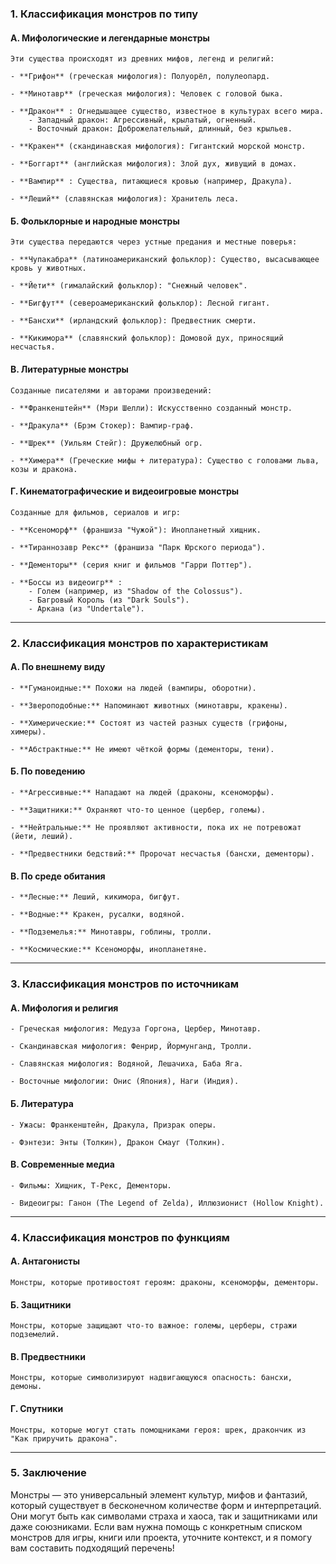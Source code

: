 ### **1. Классификация монстров по типу**

#### **А. Мифологические и легендарные монстры**

	Эти существа происходят из древних мифов, легенд и религий:
	
	- **Грифон** (греческая мифология): Полуорёл, полулеопард.
	
	- **Минотавр** (греческая мифология): Человек с головой быка.
	
	- **Дракон** : Огнедышащее существо, известное в культурах всего мира.
	    - Западный дракон: Агрессивный, крылатый, огненный.
	    - Восточный дракон: Доброжелательный, длинный, без крыльев.
	
	- **Кракен** (скандинавская мифология): Гигантский морской монстр.
	
	- **Боггарт** (английская мифология): Злой дух, живущий в домах.
	
	- **Вампир** : Существа, питающиеся кровью (например, Дракула).
	
	- **Леший** (славянская мифология): Хранитель леса.

#### **Б. Фольклорные и народные монстры**

	Эти существа передаются через устные предания и местные поверья:
	
	- **Чупакабра** (латиноамериканский фольклор): Существо, высасывающее кровь у животных.
	
	- **Йети** (гималайский фольклор): "Снежный человек".
	
	- **Бигфут** (североамериканский фольклор): Лесной гигант.
	
	- **Бансхи** (ирландский фольклор): Предвестник смерти.
	
	- **Кикимора** (славянский фольклор): Домовой дух, приносящий несчастья.

#### **В. Литературные монстры**

	Созданные писателями и авторами произведений:
	
	- **Франкенштейн** (Мэри Шелли): Искусственно созданный монстр.
	
	- **Дракула** (Брэм Стокер): Вампир-граф.
	
	- **Шрек** (Уильям Стейг): Дружелюбный огр.
	
	- **Химера** (Греческие мифы + литература): Существо с головами льва, козы и дракона.

#### **Г. Кинематографические и видеоигровые монстры**

	Созданные для фильмов, сериалов и игр:
	
	- **Ксеноморф** (франшиза "Чужой"): Инопланетный хищник.
	
	- **Тираннозавр Рекс** (франшиза "Парк Юрского периода").
	
	- **Дементоры** (серия книг и фильмов "Гарри Поттер").
	
	- **Боссы из видеоигр** :
	    - Голем (например, из "Shadow of the Colossus").
	    - Багровый Король (из "Dark Souls").
	    - Аркана (из "Undertale").

---

### **2. Классификация монстров по характеристикам**

#### **А. По внешнему виду**

	- **Гуманоидные:** Похожи на людей (вампиры, оборотни).
	
	- **Звероподобные:** Напоминают животных (минотавры, кракены).
	
	- **Химерические:** Состоят из частей разных существ (грифоны, химеры).
	
	- **Абстрактные:** Не имеют чёткой формы (дементоры, тени).

#### **Б. По поведению**

	- **Агрессивные:** Нападают на людей (драконы, ксеноморфы).
	
	- **Защитники:** Охраняют что-то ценное (цербер, големы).
	
	- **Нейтральные:** Не проявляют активности, пока их не потревожат (йети, леший).
	
	- **Предвестники бедствий:** Пророчат несчастья (бансхи, дементоры).

#### **В. По среде обитания**

	- **Лесные:** Леший, кикимора, бигфут.
	
	- **Водные:** Кракен, русалки, водяной.
	
	- **Подземелья:** Минотавры, гоблины, тролли.
	
	- **Космические:** Ксеноморфы, инопланетяне.

---

### **3. Классификация монстров по источникам**

#### **А. Мифология и религия**

	- Греческая мифология: Медуза Горгона, Цербер, Минотавр.
	
	- Скандинавская мифология: Фенрир, Йормунганд, Тролли.
	
	- Славянская мифология: Водяной, Лешачиха, Баба Яга.
	
	- Восточные мифологии: Онис (Япония), Наги (Индия).

#### **Б. Литература**

	- Ужасы: Франкенштейн, Дракула, Призрак оперы.
	
	- Фэнтези: Энты (Толкин), Дракон Смауг (Толкин).

#### **В. Современные медиа**

	- Фильмы: Хищник, Т-Рекс, Дементоры.
	
	- Видеоигры: Ганон (The Legend of Zelda), Иллюзионист (Hollow Knight).

---

### **4. Классификация монстров по функциям**

#### **А. Антагонисты**

	Монстры, которые противостоят героям: драконы, ксеноморфы, дементоры.

#### **Б. Защитники**

	Монстры, которые защищают что-то важное: големы, церберы, стражи подземелий.

#### **В. Предвестники**

	Монстры, которые символизируют надвигающуюся опасность: бансхи, демоны.

#### **Г. Спутники**

	Монстры, которые могут стать помощниками героя: шрек, дракончик из "Как приручить дракона".

---

### **5. Заключение**

Монстры — это универсальный элемент культур, мифов и фантазий, который существует в бесконечном количестве форм и интерпретаций. Они могут быть как символами страха и хаоса, так и защитниками или даже союзниками. Если вам нужна помощь с конкретным списком монстров для игры, книги или проекта, уточните контекст, и я помогу вам составить подходящий перечень!